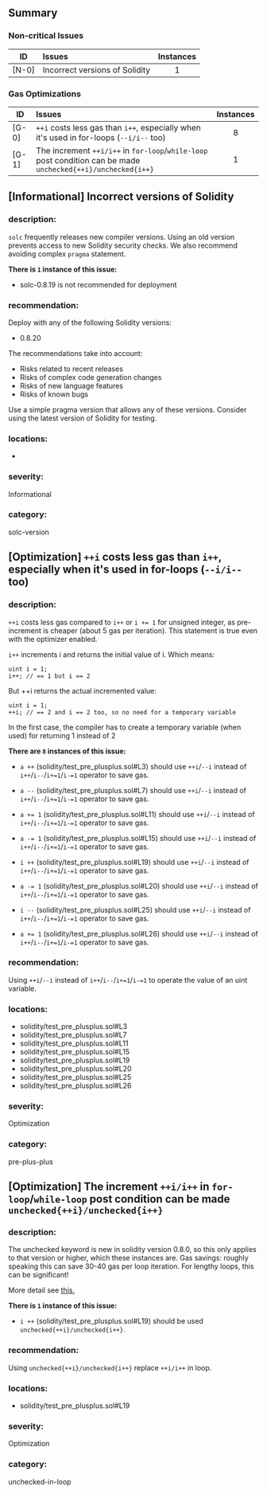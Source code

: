 ## Summary 

### Non-critical Issues

|ID|Issues|Instances|
|---|:---|:---:|
| [N-0] | Incorrect versions of Solidity | 1 |


### Gas Optimizations

|ID|Issues|Instances|
|---|:---|:---:|
| [G-0] | `++i` costs less gas than `i++`, especially when it's used in for-loops (`--i/i--` too) | 8 |
| [G-1] | The increment `++i/i++` in `for-loop`/`while-loop` post condition can be made `unchecked{++i}/unchecked{i++}` | 1 |



## [Informational] Incorrect versions of Solidity

### description:

`solc` frequently releases new compiler versions. Using an old version prevents access to new Solidity security checks.
We also recommend avoiding complex `pragma` statement.

**There is `1` instance of this issue:**

- solc-0.8.19 is not recommended for deployment


### recommendation:

Deploy with any of the following Solidity versions:
- 0.8.20

The recommendations take into account:
- Risks related to recent releases
- Risks of complex code generation changes
- Risks of new language features
- Risks of known bugs

Use a simple pragma version that allows any of these versions.
Consider using the latest version of Solidity for testing.

### locations:
- 

### severity:
Informational

### category:
solc-version

## [Optimization] `++i` costs less gas than `i++`, especially when it's used in for-loops (`--i/i--` too)

### description:

`++i` costs less gas compared to `i++` or `i += 1` for unsigned integer, as pre-increment is cheaper (about 5 gas per iteration). 
This statement is true even with the optimizer enabled.

`i++` increments i and returns the initial value of i. Which means:
```
uint i = 1;  
i++; // == 1 but i == 2  
```
But ++i returns the actual incremented value:
```
uint i = 1;  
++i; // == 2 and i == 2 too, so no need for a temporary variable  
```
In the first case, the compiler has to create a temporary variable (when used) 
for returning 1 instead of 2


**There are `8` instances of this issue:**

- `a ++` (solidity/test_pre_plusplus.sol#L3) should use `++i`/`--i` instead of `i++`/`i--`/`i+=1`/`i-=1` operator to save gas.

- `a --` (solidity/test_pre_plusplus.sol#L7) should use `++i`/`--i` instead of `i++`/`i--`/`i+=1`/`i-=1` operator to save gas.

- `a += 1` (solidity/test_pre_plusplus.sol#L11) should use `++i`/`--i` instead of `i++`/`i--`/`i+=1`/`i-=1` operator to save gas.

- `a -= 1` (solidity/test_pre_plusplus.sol#L15) should use `++i`/`--i` instead of `i++`/`i--`/`i+=1`/`i-=1` operator to save gas.

- `i ++` (solidity/test_pre_plusplus.sol#L19) should use `++i`/`--i` instead of `i++`/`i--`/`i+=1`/`i-=1` operator to save gas.

- `a -= 1` (solidity/test_pre_plusplus.sol#L20) should use `++i`/`--i` instead of `i++`/`i--`/`i+=1`/`i-=1` operator to save gas.

- `i --` (solidity/test_pre_plusplus.sol#L25) should use `++i`/`--i` instead of `i++`/`i--`/`i+=1`/`i-=1` operator to save gas.

- `a += 1` (solidity/test_pre_plusplus.sol#L26) should use `++i`/`--i` instead of `i++`/`i--`/`i+=1`/`i-=1` operator to save gas.


### recommendation:

Using `++i`/`--i` instead of `i++`/`i--`/`i+=1`/`i-=1` to operate the value of an uint variable.



### locations:
- solidity/test_pre_plusplus.sol#L3
- solidity/test_pre_plusplus.sol#L7
- solidity/test_pre_plusplus.sol#L11
- solidity/test_pre_plusplus.sol#L15
- solidity/test_pre_plusplus.sol#L19
- solidity/test_pre_plusplus.sol#L20
- solidity/test_pre_plusplus.sol#L25
- solidity/test_pre_plusplus.sol#L26

### severity:
Optimization

### category:
pre-plus-plus

## [Optimization] The increment `++i/i++` in `for-loop`/`while-loop` post condition can be made `unchecked{++i}/unchecked{i++}`

### description:

The unchecked keyword is new in solidity version 0.8.0, so this only applies to that version or higher, which these instances are. 
Gas savings: roughly speaking this can save 30-40 gas per loop iteration. For lengthy loops, this can be significant!

More detail see [this.](https://gist.github.com/0xxfu/67eb8e3d8fe0b8d35370c1263e606d38)


**There is `1` instance of this issue:**

- `i ++` (solidity/test_pre_plusplus.sol#L19) should be used `unchecked{++i}/unchecked{i++}`.


### recommendation:

Using `unchecked{++i}/unchecked{i++}` replace `++i/i++` in loop.


### locations:
- solidity/test_pre_plusplus.sol#L19

### severity:
Optimization

### category:
unchecked-in-loop
